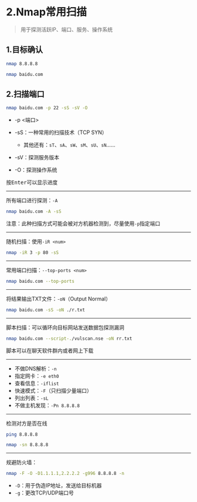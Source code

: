 # 2.Nmap常用扫描

> 用于探测活跃IP、端口、服务、操作系统

## 1.目标确认

```bash
nmap 8.8.8.8
```

```bash
nmap baidu.com
```

## 2.扫描端口

```bash
nmap baidu.com -p 22 -sS -sV -O
```

* -p <端口>
* -sS：一种常用的扫描技术（TCP SYN）
  * 其他还有：`sT`、`sA`、`sW`、`sM`、`sU`、`sN`……

* -sV：探测服务版本
* -O：探测操作系统

按<kbd>Enter</kbd>可以显示进度

---

所有端口进行探测：`-A`

```bash
nmap baidu.com -A -sS
```

注意：此种扫描方式可能会被对方机器检测到，尽量使用`-p`指定端口

---

随机扫描：使用`-iR <num>`

```bash
nmap -iR 3 -p 80 -sS
```

---

常用端口扫描：`--top-ports <num>`

```bash
nmap baidu.com --top-ports
```

---

将结果输出TXT文件：`-oN`（Output Normal）

```bash
nmap baidu.com -sS -oN ./r.txt
```

---

脚本扫描：可以循环向目标网站发送数据包探测漏洞

```bash
nmap baidu.com --script-./vulscan.nse -oN rr.txt
```

脚本可以在聊天软件群内或者网上下载

---

* 不做DNS解析：`-n`
* 指定网卡：`-e eth0`
* 查看信息：`-iflist`
* 快速模式：`-F`（只扫描少量端口）
* 列出列表：`-sL`
* 不做主机发现：`-Pn 8.8.8.8`

---

检测对方是否在线

```bash
ping 8.8.8.8
```

```bash
nmap -sn 8.8.8.8
```

---

规避防火墙：

```bash
nmap -F -O -D1.1.1.1,2.2.2.2 -g996 8.8.8.8 -n
```

* `-D`：用于伪造IP地址，发送给目标机器
* `-g`：更改TCP/UDP端口号